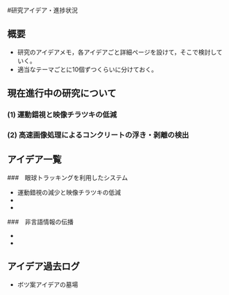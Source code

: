 #研究アイデア・進捗状況

## 概要

* 研究のアイデアメモ，各アイデアごと詳細ページを設けて，そこで検討していく。
* 適当なテーマごとに10個ずつくらいに分けておく。

## 現在進行中の研究について

### (1) 運動錯視と映像チラツキの低減

### (2) 高速画像処理によるコンクリートの浮き・剥離の検出

## アイデア一覧

###　眼球トラッキングを利用したシステム

* 運動錯視の減少と映像チラツキの低減
* 
* 

###　非言語情報の伝播

* 
* 

## アイデア過去ログ
* ボツ案アイデアの墓場